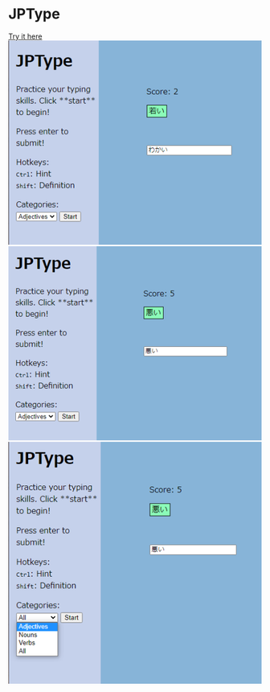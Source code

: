 # JPType
[Try it here](https://jptype.herokuapp.com/) \
![sample image 1](./sample/1.png)\
![sample image 2](./sample/2.png)\
![sample image 3](./sample/3.png)
